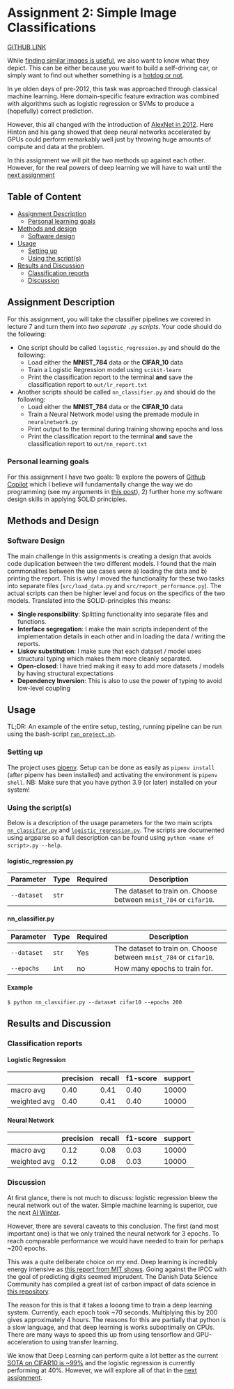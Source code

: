 # Assignment 2: Simple Image Classifications
[GITHUB LINK](https://github.com/Rysias/cds-assignments/tree/main/vision-assignments/vision-a2)

While [finding similar images is useful](../vision-a1/README.md#assignment-1-most-similar-images), we also want to know what they depict. This can be either because you want to build a self-driving car, or simply want to find out whether something is a [hotdog or not](https://www.youtube.com/watch?v=vIci3C4JkL0&ab_channel=vietanhle). 

In ye olden days of pre-2012, this task was approached through classical machine learning. Here domain-specific feature extraction was combined with algorithms such as logistic regression or SVMs to produce a (hopefully) correct prediction. 

However, this all changed with the introduction of [AlexNet in 2012](https://paperswithcode.com/paper/imagenet-classification-with-deep). Here Hinton and his gang showed that deep neural networks accelerated by GPUs could perform remarkably well just by throwing huge amounts of compute and data at the problem. 

In this assignment we will pit the two methods up against each other. However, for the real powers of deep learning we will have to wait until the [next assignment](../vision-a3/)

## Table of Content
- [Assignment Description](#assignment-description)
    * [Personal learning goals](#personal-learning-goals)
- [Methods and design](#methods-and-design)
    * [Software design](#software-design)
- [Usage](#usage)
    * [Setting up](#setting-up)
    * [Using the script(s)](#using-the-scripts)
- [Results and Discussion](#results-and-discussion)
    * [Classification reports](#classification-reports)
    * [Discussion](#discussion)

## Assignment Description
For this assignment, you will take the classifier pipelines we covered in lecture 7 and turn them into *two separate ```.py``` scripts*. Your code should do the following:

- One script should be called ```logistic_regression.py``` and should do the following:
  - Load either the **MNIST_784** data or the **CIFAR_10** data
  - Train a Logistic Regression model using ```scikit-learn```
  - Print the classification report to the terminal **and** save the classification report to ```out/lr_report.txt```
- Another scripts should be called ```nn_classifier.py``` and should do the following:
  - Load either the **MNIST_784** data or the **CIFAR_10** data
  - Train a Neural Network model using the premade module in ```neuralnetwork.py```
  - Print output to the terminal during training showing epochs and loss
  - Print the classification report to the terminal **and** save the classification report to ```out/nn_report.txt```

### Personal learning goals
For this assignment I have two goals: 1) explore the powers of [Github Copilot](https://copilot.github.com/) which I believe will fundamentally change the way we do programming (see my arguments in [this post](https://medium.com/codex/github-copilot-is-a-game-changer-cd0a2bbe6de8)), 2) further hone my software design skills in applying SOLID principles. 

## Methods and Design

### Software Design
The main challenge in this assignments is creating a design that avoids code duplication between the two different models. I found that the main commonalites between the use cases were a) loading the data and b) printing the report. This is why I moved the functionality for these two tasks into separate files (`src/load_data.py` and `src/report_performance.py`). The actual scripts can then be higher level and focus on the specifics of the two models. Translated into the SOLID-principles this means: 
- **Single responsibility**: Splitting functionality into separate files and functions. 
- **Interface segregation**: I make the main scripts independent of the implementation details in each other and in loading the data / writing the reports. 
- **Liskov substitution**: I make sure that each dataset / model uses structural typing which makes them more cleanly separated.
- **Open-closed**: I have tried making it easy to add more datasets / models by having structural expectations
- **Dependency Inversion**: This is also to use the power of typing to avoid low-level coupling

## Usage 
TL;DR: An example of the entire setup, testing, running pipeline can be run using the bash-script [`run_project.sh`](./run_project.sh).

### Setting up
The project uses [pipenv](https://pipenv-fork.readthedocs.io/en/latest/basics.html). Setup can be done as easily as `pipenv install` (after pipenv has been installed) and activating the environment is `pipenv shell`. NB: Make sure that you have python 3.9 (or later) installed on your system!

### Using the script(s)
Below is a description of the usage parameters for the two main scripts [`nn_classifier.py`](./nn_classifier.py) and [`logistic_regression.py`](./logistic_regression.py). The scripts are documented using argparse so a full description can be found using `python <name of script>.py --help`. 

#### logistic_regression.py
Parameter | Type | Required | Description
---- | ---- | ---- | ----
`--dataset` | `str` |  | The dataset to train on. Choose between `mnist_784` or `cifar10`.

#### nn_classifier.py
Parameter | Type | Required | Description
---- | ---- | ---- | ----
`--dataset` | `str` | Yes | The dataset to train on. Choose between `mnist_784` or `cifar10`.
`--epochs` | `int` | no | How many epochs to train for.

#### Example
```console
$ python nn_classifier.py --dataset cifar10 --epochs 200
```

## Results and Discussion
### Classification reports
#### Logistic Regression
| | precision | recall | f1-score | support |
|---|---|---|---|---|
|macro avg | 0.40 | 0.41 | 0.40 | 10000|
|weighted avg | 0.40 | 0.41 | 0.40 | 10000|

#### Neural Network 
| | precision | recall | f1-score | support |
|---|---|---|---|---|
|macro avg | 0.12 | 0.08 | 0.03 | 10000|
|weighted avg | 0.12 | 0.08 | 0.03 | 10000|

### Discussion
At first glance, there is not much to discuss: logistic regression bleew the neural network out of the water. Simple machine learning is superior, cue the next [AI Winter](https://en.wikipedia.org/wiki/AI_winter). 

However, there are several caveats to this conclusion. The first (and most important one) is that we only trained the neural network for 3 epochs. To reach comparable performance we would have needed to train for perhaps ~200 epochs.

This was a quite deliberate choice on my end. Deep learning is incredibly energy intensive as [this report from MIT shows](https://www.technologyreview.com/2019/06/06/239031/training-a-single-ai-model-can-emit-as-much-carbon-as-five-cars-in-their-lifetimes/). Going against the IPCC with the goal of predicting digits seemed imprudent. The Danish Data Science Community has compiled a great list of carbon impact of data science in [this repository](https://github.com/Dansk-Data-Science-Community/sustainable-data-science).

The reason for this is that it takes a looong time to train a deep learning system. Currently, each epoch took \~70 seconds. Multiplying this by 200 gives approximately 4 hours. The reasons for this are partially that python is a slow language, and that deep learning is works suboptimally on CPUs. There are many ways to speed this up from using tensorflow and GPU-acceleration to using transfer learning.

We know that Deep Learning can perform quite a lot better as the current [SOTA on CIFAR10 is ~99%](https://paperswithcode.com/sota/image-classification-on-cifar-10) and the logistic regression is currently performing at 40%. However, we will explore all of that in the [next assignment](../vision-a3/). 
